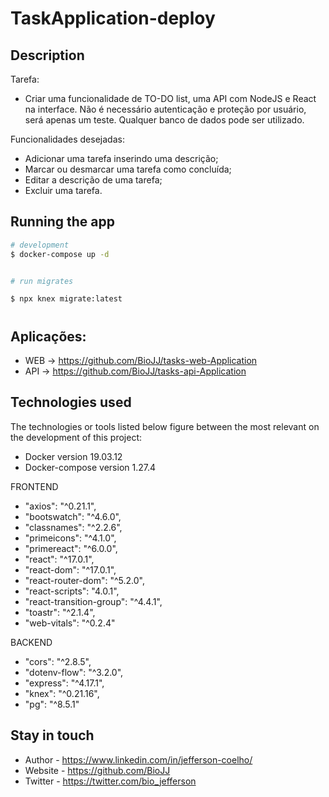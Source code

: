 # TaskApplication-deploy


## Description

Tarefa: 

- Criar uma funcionalidade de TO-DO list, uma API com NodeJS e React na interface. Não é necessário autenticação e proteção por usuário, será apenas um teste. Qualquer banco de dados pode ser utilizado. 

Funcionalidades desejadas: 

- Adicionar uma tarefa inserindo uma descrição; 
- Marcar ou desmarcar uma tarefa como concluída; 
- Editar a descrição de uma tarefa; 
- Excluir uma tarefa.


## Running the app

```bash
# development
$ docker-compose up -d


# run migrates

$ npx knex migrate:latest
```

#
## Aplicações:
- WEB -> https://github.com/BioJJ/tasks-web-Application
- API -> https://github.com/BioJJ/tasks-api-Application

## Technologies used
The technologies or tools listed below figure between the most relevant on the development of this project:

- Docker version 19.03.12
- Docker-compose version 1.27.4


FRONTEND
   - "axios": "^0.21.1",
   - "bootswatch": "^4.6.0",
   - "classnames": "^2.2.6",
   - "primeicons": "^4.1.0",
   - "primereact": "^6.0.0",
   - "react": "^17.0.1",
   - "react-dom": "^17.0.1",
   - "react-router-dom": "^5.2.0",
   - "react-scripts": "4.0.1",
   - "react-transition-group": "^4.4.1",
   - "toastr": "^2.1.4",
   - "web-vitals": "^0.2.4"

BACKEND
   - "cors": "^2.8.5",
   - "dotenv-flow": "^3.2.0",
   - "express": "^4.17.1",
   - "knex": "^0.21.16",
   - "pg": "^8.5.1"
 

## Stay in touch

- Author - https://www.linkedin.com/in/jefferson-coelho/
- Website - https://github.com/BioJJ
- Twitter - https://twitter.com/bio_jefferson
